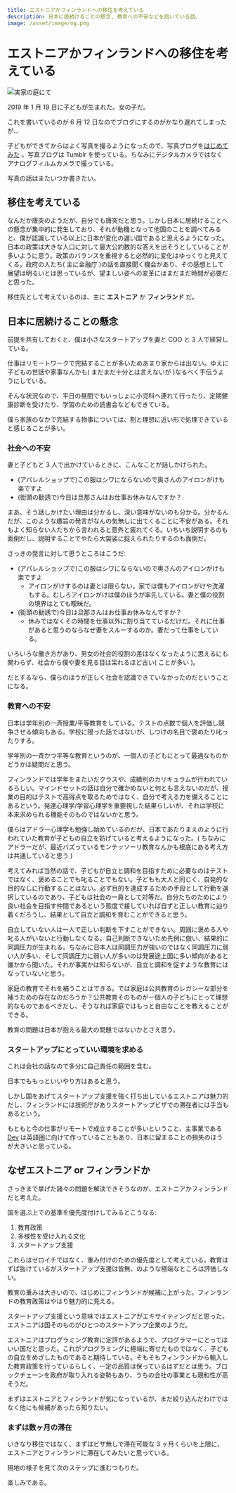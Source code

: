 ```yml
title: エストニアかフィンランドへの移住を考えている
description: 日本に居続けることの懸念, 教育への不安などを抱いている話。
image: /asset/image/og.png
```

# エストニアかフィンランドへの移住を考えている

![実家の庭にて](/asset/image/in-the-garden-of-my-parents-house.jpg)

2019 年 1 月 19 日に子どもが生まれた。女の子だ。

これを書いているのが 6 月 12 日なのでブログにするのがかなり遅れてしまったが...

子どもができてからはよく写真を撮るようになったので、写真ブログを[はじめてみた](https://photos.aggre.io) 。写真ブログは Tumblr を使っている。ちなみにデジタルカメラではなくアナログフィルムカメラで撮っている。

写真の話はまたいつか書きたい。

## 移住を考えている

なんだか唐突のようだが、自分でも唐突だと思う。しかし日本に居続けることへの懸念が集中的に発生しており、それが動機となって他国のことを調べてみると、僕が認識している以上に日本が変化の遅い国であると思えるようになった。日本の政策は大きな人口に対して最大公約数的な答えを出そうとしていることが多いように思う。政策のバランスを重視すると必然的に変化はゆっくりと見えてくる。政府の人たち( 主に金融庁 )の話を直接聞く機会があり、その感想として展望は明るいとは思っているが、望ましい姿への変革にはまだまだ時間が必要だと思った。

移住先として考えているのは、主に **エストニア** か **フィンランド** だ。

## 日本に居続けることの懸念

前提を共有しておくと、僕は小さなスタートアップを妻と COO と 3 人で経営している。

仕事はリモートワークで完結することが多いためあまり家からは出ない。ゆえに子どもの世話や家事なんかも( まだまだ十分とは言えないが )なるべく手伝うようにしている。

そんな状況なので、平日の昼間でもいっしょに小児科へ連れて行ったり、定期健康診断を受けたり、学習のための読書会などもできている。

僕ら家族のなかで完結する物事については、割と理想に近い形で処理できていると感じることが多い。

### 社会への不安

妻と子どもと 3 人で出かけているときに、こんなことが話しかけられた。

- (アパレルショップで)この服はシワにならないので奥さんのアイロンがけも楽ですよ
- (街頭の勧誘で)今日は旦那さんはお仕事お休みなんですか？

まあ、そう話しかけたい理由は分かるし、深い意味がないのも分かる。分かるんだが、このような趣旨の発言がなんの気無しに出てくることに不安がある。それもよく知らない人たちから言われると意外と疲れてくる。いちいち説明するのも面倒だし、説明することでやたら大袈裟に捉えられたりするのも面倒だ。

さっきの発言に対して思うところはこうだ:

- (アパレルショップで)この服はシワにならないので奥さんのアイロンがけも楽ですよ
  - アイロンがけするのは妻とは限らない。家では僕もアイロンがけや洗濯もする。むしろアイロンがけは僕のほうが率先している。妻と僕の役割の境界はとても曖昧だ。
- (街頭の勧誘で)今日は旦那さんはお仕事お休みなんですか？
  - 休みではなくその時間を仕事以外に割り当てているだけだ。それに仕事があると思うのならなぜ妻をスルーするのか。妻だって仕事をしている。

いろいろな働き方があり、男女の社会的役割の差はなくなったように思えるにも関わらず、社会から僕や妻を見る目は呆れるほど古い( ことが多い )。

だとするなら、僕らのほうが正しく社会を認識できていなかったのだということになる。

### 教育への不安

日本は学年別の一斉授業/平等教育をしている。テストの点数で個人を評価し競争させる傾向もある。学校に限った話ではないが、しつけの名目で褒めたり叱ったりする。

学年別の一斉かつ平等な教育というのが、一個人の子どもにとって最適なものかどうかは疑問だと思う。

フィンランドでは学年をまたいだクラスや、成績別のカリキュラムが行われているらしい。マインドセットの話は自分で確かめないと何とも言えないのだが、授業の目的はテストで高得点を取るためではなく、自分で考える力を備えることにあるという。発達心理学/学習心理学を重要視した結果らしいが、それは学校に本来求められる機能そのものではないかと思う。

僕らはアドラー心理学も勉強し始めているのだが、日本であたりまえのように行われていた教育が子どもの自立を妨げていると考えるようになった。( ちなみにアドラーだが、最近バズっているモンテッソーリ教育なんかも根底にある考え方は共通していると思う )

考えてみれば当然の話で、子どもが自立と調和を目指すために必要なのはテストではなく、褒めることでも叱ることでもない。子どもも大人と同じく、自発的な目的なしに行動することはない。必ず目的を達成するための手段として行動を選択しているのであり、子どもは社会の一員として対等だ。自分たちのためにより良い社会を目指す仲間であるという態度で接していれば自ずと正しい教育に辿り着くだろうし、結果として自立と調和を育むことができると思う。

自立していない人は一人で正しい判断を下すことができない。周囲に褒める人や叱る人がいないと行動しなくなる。自己判断できないため先例に倣い、結果的に同調圧力が生まれる。ちなみに日本人は同調圧力が強いのではなく同調圧力に弱い人が多い、そして同調圧力に弱い人が多いのは発展途上国に多い傾向があると誰かから聞いた。それが事実かは知らないが、自立と調和を促すような教育にはなっていないと思う。

家庭の教育でそれを補うことはできる。では家庭は公共教育のレガシーな部分を補うための存在なのだろうか？公共教育そのものが一個人の子どもにとって理想的なものであるべきだし、そうなれば家庭ではもっと自由なことを教えることができる。

教育の問題は日本が抱える最大の問題ではないかとさえ思う。

### スタートアップにとっていい環境を求める

これは会社の話なので多分に自己責任の範囲を含む。

日本でももっといいやり方はあると思う。

しかし国をあげてスタートアップ支援を強く打ち出しているエストニアは魅力的だし、フィンランドには技術庁がありスタートアップビザでの滞在者には手当もあるという。

もともと今の仕事がリモートで成立することが多いということ、主事業である [Dev](https://devtoken.rocks) は英語圏に向けて作っていることもあり、日本に留まることの損失のほうが大きいと思っている。

## なぜエストニア or フィンランドか

さっきまで挙げた諸々の問題を解決できそうなのが、エストニアかフィンランドだと考えた。

国を選ぶ上での基準を優先度付けしてみるとこうなる:

1. 教育政策
1. 多様性を受け入れる文化
1. スタートアップ支援

これらはゼロイチではなく、重み付けのための優先度として考えている。教育はずば抜けているがスタートアップ支援は皆無、のような極端なところは評価しない。

教育の重みは大きいので、はじめにフィンランドが候補に上がった。フィンランドの教育政策はやはり魅力的に見える。

スタートアップ支援という意味ではエストニアがエキサイティングだと思った。エストニアは国そのものがひとつのスタートアップ企業のようだ。

エストニアはプログラミング教育に定評があるようで、プログラマーにとってはいい国だと思った。これがプログラミングに極端に寄せたものではなく、子どもの自立をめざしたものであると期待している。そもそもフィンランドから輸入した教育政策を行っているらしく、一定の品質は保っているはずだとは思う。ブロックチェーンを政府が取り入れる姿勢もあり、うちの会社の事業とも親和性が高そうだ。

まずはエストニアとフィンランドが気になっているが、まだ絞り込んだわけではなく他にも候補があったら知りたい。

### まずは数ヶ月の滞在

いきなり移住ではなく、まずはビザ無しで滞在可能な 3 ヶ月くらいを上限に、エストニアとフィンランドに滞在してみたいと思っている。

現地の様子を見て次のステップに進むつもりだ。

楽しみである。
